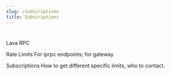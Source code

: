 ```yaml
---
slug: /subscriptions
title: Subscriptions
---
```

# 
Lava RPC

Rate Limits
For iprpc endpoints; for gateway


Subscriptions
How to get different specific limits, who to contact.